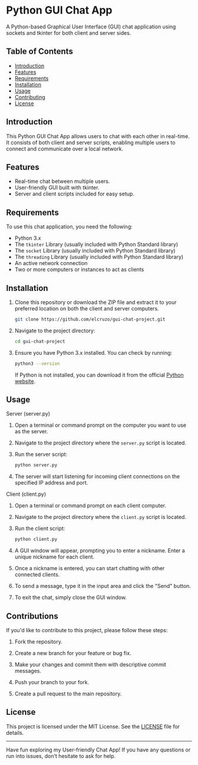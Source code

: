 # Python GUI Chat App

A Python-based Graphical User Interface (GUI) chat application using sockets and tkinter for both client and server sides.

## Table of Contents

- [Introduction](#introduction)
- [Features](#features)
- [Requirements](#requirements)
- [Installation](#installation)
- [Usage](#usage)
- [Contributing](#contributing)
- [License](#license)

## Introduction

This Python GUI Chat App allows users to chat with each other in real-time. It consists of both client and server scripts, enabling multiple users to connect and communicate over a local network.

## Features

- Real-time chat between multiple users.
- User-friendly GUI built with tkinter.
- Server and client scripts included for easy setup.

## Requirements

To use this chat application, you need the following:

- Python 3.x
- The `tkinter` Library (usually included with Python Standard library)
- The `socket` Library (usually included with Python Standard library)
- The `threading` Library (usually included with Python Standard library)
- An active network connection
- Two or more computers or instances to act as clients

## Installation

1. Clone this repository or download the ZIP file and extract it to your preferred location on both the client and server computers.

   ```bash
   git clone https://github.com/elcruzo/gui-chat-project.git
   ```
2. Navigate to the project directory:

   ```bash
   cd gui-chat-project
   ```
3. Ensure you have Python 3.x installed. You can check by running:

   ```bash
   python3 --version
   ```

   If Python is not installed, you can download it from the official [Python website](https://www.python.org/downloads/).

## Usage

Server (server.py)

1. Open a terminal or command prompt on the computer you want to use as the server.
2. Navigate to the project directory where the `server.py` script is located.
3. Run the server script:

   ```bash
   python server.py
4. The server will start listening for incoming client connections on the specified IP address and port.

Client (client.py)

1. Open a terminal or command prompt on each client computer.
2. Navigate to the project directory where the `client.py` script is located.
3. Run the client script:

   ```bash
   python client.py
4. A GUI window will appear, prompting you to enter a nickname. Enter a unique nickname for each client.
5. Once a nickname is entered, you can start chatting with other connected clients.
6. To send a message, type it in the input area and click the "Send" button.
7. To exit the chat, simply close the GUI window.

## Contributions

If you'd like to contribute to this project, please follow these steps:

1. Fork the repository.

2. Create a new branch for your feature or bug fix.

3. Make your changes and commit them with descriptive commit messages.

4. Push your branch to your fork.

5. Create a pull request to the main repository.

## License

This project is licensed under the MIT License. See the [LICENSE](LICENSE) file for details.

---

Have fun exploring my User-friendly Chat App! If you have any questions or run into issues, don't hesitate to ask for help.
